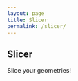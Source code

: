 ```yaml
---
layout: page
title: Slicer
permalink: /slicer/
---
```


## Slicer

Slice your geometries!

<script>
    
kiri.newEngine()
    .setListener(display_message)
    .load("/obj/cube.stl")
    .then(eng => eng.setProcess({
        sliceShells: 1,
        sliceFillSparse: 0.25,
        sliceTopLayers: 2,
        sliceBottomLayers: 2
    }))
    .then(eng => eng.setDevice({
        gcodePre: [ "M82", "M104 S220" ],
        gcodePost: [ "M107" ]
    }))
    .then(eng => eng.slice())
    .then(eng => eng.prepare())
    .then(eng => eng.export())
    .then(display_gcode);
</script>
    
<script>
    
let api = kiri.frame;
api.setMode('FDM');
api.clear();
api.load('/obj/cube.stl');
api.on('loaded', () => {
    api.slice();
});
api.on('slice.done', () => {
  api.prepare();
});
api.on('prepare.done', () => {
    api.export();
});
</script>

<!-- <iframe src="https://github.com/sameer/svg2gcode" width="100%" height="600" style="border:none;"> -->
<!-- </iframe> -->

